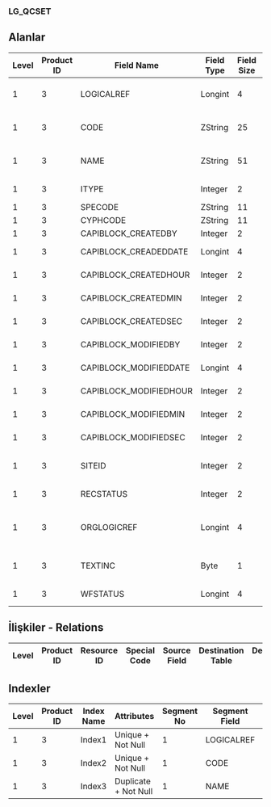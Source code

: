 ### LG_QCSET

## Alanlar

**Level**|**Product ID**|**Field Name**|**Field Type**|**Field Size**|**Field Offset**|**Türkçe Açıklama**|**Expression**
-----|-----|-----|-----|-----|-----|-----|-----
1|3|LOGICALREF|Longint|4|0|Kalite Kontrol Seti Log. Ref.|Inspection Set Logical Reference
1|3|CODE|ZString|25|4|Kalite Kontrol Kodu|Inspection Code
1|3|NAME|ZString|51|29|Kalite Kontrol Açıklaması|Inspection Description
1|3|ITYPE|Integer|2|80|Kalite Kontrol Tipi|Inspection Type
1|3|SPECODE|ZString|11|82|Özel Kod|Aux. Code
1|3|CYPHCODE|ZString|11|93|Yetki Kodu|Auth. Code
1|3|CAPIBLOCK_CREATEDBY|Integer|2|104|Oluşturan|Created By
1|3|CAPIBLOCK_CREADEDDATE|Longint|4|106|Oluşturulma Tarihi|Created Date
1|3|CAPIBLOCK_CREATEDHOUR|Integer|2|110|Oluşturulma Saati|Created Hour
1|3|CAPIBLOCK_CREATEDMIN|Integer|2|112|Oluşturulma Dakikası|Created Minute
1|3|CAPIBLOCK_CREATEDSEC|Integer|2|114|Oluşturulma Saniyesi|Created Second
1|3|CAPIBLOCK_MODIFIEDBY|Integer|2|116|Değiştiren|Modified By
1|3|CAPIBLOCK_MODIFIEDDATE|Longint|4|118|Değiştirilme Tarihi|Modified Date
1|3|CAPIBLOCK_MODIFIEDHOUR|Integer|2|122|Değiştirilme Saati|Modified Hour
1|3|CAPIBLOCK_MODIFIEDMIN|Integer|2|124|Değiştirilme Dakikası|Modified Minute
1|3|CAPIBLOCK_MODIFIEDSEC|Integer|2|126|Değiştirilme Saniyesi|Modified Second
1|3|SITEID|Integer|2|128|Veri Merkezi|Data Processing Site
1|3|RECSTATUS|Integer|2|130|Kayıt Durumu|Record Status
1|3|ORGLOGICREF|Longint|4|132|Orijinal Kayıt Log. Ref.|Original Record Logical Reference
1|3|TEXTINC|Byte|1|136|Ayrıntılı Açıklama İçerir|Contains Detail Description
1|3|WFSTATUS|Longint|4|137|Kullanımda Değil|Not In Use

## İlişkiler - Relations

**Level**|**Product ID**|**Resource ID**|**Special Code**|**Source Field**|**Destination Table**|**Destination Field**|**Relation Type**|**Extra Condition**
-----|-----|-----|-----|-----|-----|-----|-----|-----

## Indexler

**Level**|**Product ID**|**Index Name**|**Attributes**|**Segment No**|**Segment Field**|**Sense**
-----|-----|-----|-----|-----|-----|-----
1|3|Index1|Unique + Not Null|1|LOGICALREF|Ascending
1|3|Index2|Unique + Not Null|1|CODE|Ascending
1|3|Index3|Duplicate + Not Null|1|NAME|Ascending
